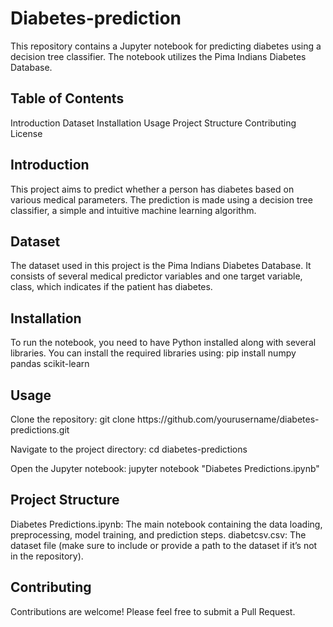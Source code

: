 # Diabetes-prediction
This repository contains a Jupyter notebook for predicting diabetes using a decision tree classifier. The notebook utilizes the Pima Indians Diabetes Database.

<h2>Table of Contents</h2>
Introduction
Dataset
Installation
Usage
Project Structure
Contributing
License

<h2>Introduction</h2>
This project aims to predict whether a person has diabetes based on various medical parameters. The prediction is made using a decision tree classifier, a simple and intuitive machine learning algorithm.

<h2>Dataset</h2>
The dataset used in this project is the Pima Indians Diabetes Database. It consists of several medical predictor variables and one target variable, class, which indicates if the patient has diabetes.

<h2>Installation</h2>
To run the notebook, you need to have Python installed along with several libraries. You can install the required libraries using:
pip install numpy pandas scikit-learn

<h2>Usage</h2>
Clone the repository:
git clone https://github.com/yourusername/diabetes-predictions.git

Navigate to the project directory:
cd diabetes-predictions

Open the Jupyter notebook:
jupyter notebook "Diabetes Predictions.ipynb"

<h2>Project Structure</h2>
Diabetes Predictions.ipynb: The main notebook containing the data loading, preprocessing, model training, and prediction steps.
diabetcsv.csv: The dataset file (make sure to include or provide a path to the dataset if it’s not in the repository).

<h2>Contributing</h2>
Contributions are welcome! Please feel free to submit a Pull Request.
